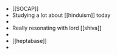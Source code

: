 - [[SOCAP]]
- Studying a lot about [[hinduism]] today
-
- Really resonating with lord [[shiva]]
-
- [[heptabase]]
-